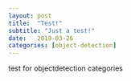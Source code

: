 ```yaml
---
layout: post
title:  "Test!"
subtitle: "Just a test!"
date:   2019-03-26 
categories: [object-detection]
---
```


test for objectdetection categories